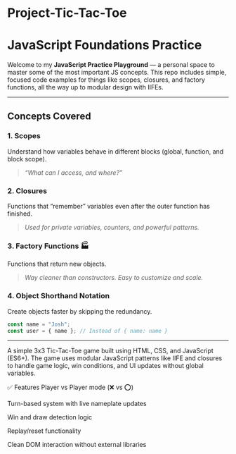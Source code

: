 # Project-Tic-Tac-Toe

# JavaScript Foundations Practice

Welcome to my **JavaScript Practice Playground** — a personal space to master some of the most important JS concepts. This repo includes simple, focused code examples for things like scopes, closures, and factory functions, all the way up to modular design with IIFEs.

---

## Concepts Covered

### 1. **Scopes**
Understand how variables behave in different blocks (global, function, and block scope).  
> _“What can I access, and where?”_

### 2. **Closures**
Functions that “remember” variables even after the outer function has finished.  
> _Used for private variables, counters, and powerful patterns._

### 3. **Factory Functions 🏭**
Functions that return new objects.  
> _Way cleaner than constructors. Easy to customize and scale._

### 4. **Object Shorthand Notation**
Create objects faster by skipping the redundancy.  
```js
const name = "Josh";
const user = { name }; // Instead of { name: name }
```

---
A simple 3x3 Tic-Tac-Toe game built using HTML, CSS, and JavaScript (ES6+). The game uses modular JavaScript patterns like IIFE and closures to handle game logic, win conditions, and UI updates without global variables.

✅ Features
Player vs Player mode (❌ vs ⭕)

Turn-based system with live nameplate updates

Win and draw detection logic

Replay/reset functionality

Clean DOM interaction without external libraries
